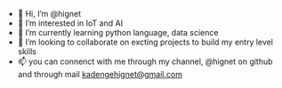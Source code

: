 - 👋 Hi, I’m @hignet
- 👀 I’m interested in IoT and AI
- 🌱 I’m currently learning python language, data science
- 💞️ I’m looking to collaborate on excting projects to build my entry level skills
- 📫 you can connenct with me through my channel, @hignet on github and through mail kadengehignet@gmail.com

<!---
hignet/hignet is a ✨ special ✨ repository because its `README.md` (this file) appears on your GitHub profile.
You can click the Preview link to take a look at your changes.
--->
